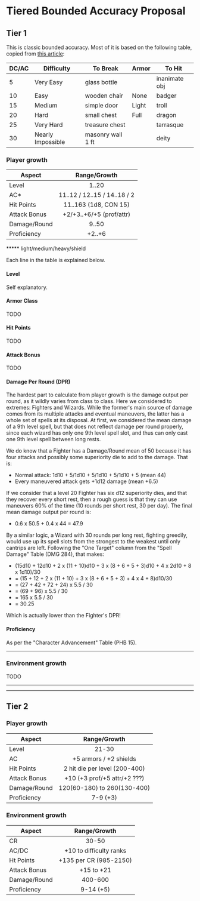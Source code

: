 
# **Tiered Bounded Accuracy** Proposal

## Tier 1

This is classic bounded accuracy. Most of it is based on the following table,
copied from [this article][1]:

| DC/AC | Difficulty         | To Break           | Armor | To Hit        |
| ----- | ------------------ | ------------------ | ----- | ------------- |
| 5     | Very Easy          | glass bottle       |       | inanimate obj |
| 10    | Easy               | wooden chair       | None  | badger        |
| 15    | Medium             | simple door        | Light | troll         |
| 20    | Hard               | small chest        | Full  | dragon        |
| 25    | Very Hard          | treasure chest     |       | tarrasque     |
| 30    | Nearly Impossible  | masonry wall 1 ft  |       | deity         |

### Player growth

| Aspect        | Range/Growth                  |
| ------------- |:-----------------------------:|
| Level         | 1..20                         |
| AC*           | 11..12 / 12..15 / 14..18 / 2  |
| Hit Points    | 11..163 (1d8, CON 15)         |
| Attack Bonus  | +2/+3..+6/+5 (prof/attr)      |
| Damage/Round  | 9..50                         |
| Proficiency   | +2..+6                        |

***** light/medium/heavy/shield

Each line in the table is explained below.

#### Level

Self explanatory.

#### Armor Class

TODO

#### Hit Points

TODO

#### Attack Bonus

TODO

#### Damage Per Round (DPR)

The hardest part to calculate from player growth is the damage output per round,
as it wildly varies from class to class. Here we considered to extremes:
Fighters and Wizards. While the former's main source of damage comes from its
multiple attacks and eventual maneuvers, the latter has a whole set of spells at
its disposal. At first, we considered the mean damage of a 9th level spell, but
that does not reflect damage per round properly, since each wizard has only one
9th level spell slot, and thus can only cast one 9th level spell between long
rests.

We do know that a Fighter has a Damage/Round mean of 50 because it has four
attacks and possibly some superiority die to add to the damage. That is:

+ Normal attack: 1d10 + 5/1d10 + 5/1d10 + 5/1d10 + 5 (mean 44)
+ Every maneuvered attack gets +1d12 damage (mean +6.5)

If we consider that a level 20 Fighter has six d12 superiority dies, and that
they recover every short rest, then a rough guess is that they can use maneuvers
60% of the time (10 rounds per short rest, 30 per day). The final mean damage
output per round is:

+ 0.6 x 50.5 + 0.4 x 44 = 47.9

By a similar logic, a Wizard with 30 rounds per long rest, fighting greedily,
would use up its spell slots from the strongest to the weakest until only
cantrips are left. Following the "One Target" column from the "Spell Damage"
Table (DMG 284), that makes:

+ (15d10 + 12d10 + 2 x (11 + 10)d10 + 3 x (8 + 6 + 5 + 3)d10 + 4 x 2d10 + 8 x 1d10)/30
+ = (15 + 12 + 2 x (11 + 10) + 3 x (8 + 6 + 5 + 3) + 4 x 4 + 8)d10/30
+ = (27 + 42 + 72 + 24) x 5.5 / 30
+ = (69 + 96) x 5.5 / 30
+ = 165 x 5.5 / 30
+ = 30.25

Which is actually lower than the Fighter's DPR!

#### Proficiency

As per the "Character Advancement" Table (PHB 15).

---

### Environment growth

TODO

---

---

## Tier 2

### Player growth

| Aspect        | Range/Growth                  |
| ------------- |:-----------------------------:|
| Level         | 21-30                         |
| AC            | +5 armors / +2 shields        |
| Hit Points    | 2 hit die per level (200-400) |
| Attack Bonus  | +10 (+3 prof/+5 attr/+2 ???)  |
| Damage/Round  | 120(60-180) to 260(130-400)   |
| Proficiency   | 7-9 (+3)                      |

### Environment growth

| Aspect        | Range/Growth                  |
| ------------- |:-----------------------------:|
| CR            | 30-50                         |
| AC/DC         | +10 to difficulty ranks       |
| Ht Points     | +135 per CR (985-2150)        |
| Attack Bonus  | +15 to +21                    |
| Damage/Round  | 400-600                       |
| Proficiency   | 9-14 (+5)                     |

[1]:https://olddungeonmaster.wordpress.com/2014/08/30/bounded-accuracy/
